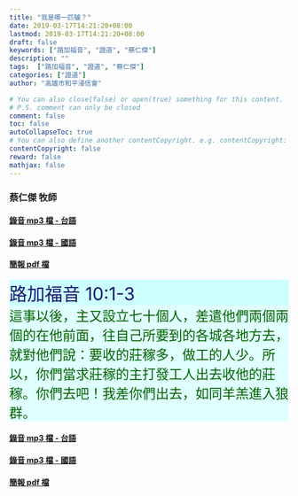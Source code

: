 ```yaml
---
title: "我是哪一匹驢？"
date: 2019-03-17T14:21:20+08:00
lastmod: 2019-03-17T14:21:20+08:00
draft: false
keywords: ["路加福音", "證道", "蔡仁傑"]
description: ""
tags:  ["路加福音", "證道", "蔡仁傑"]
categories: ["證道"]
author: "高雄市和平浸信會"

# You can also close(false) or open(true) something for this content.
# P.S. comment can only be closed
comment: false
toc: false
autoCollapseToc: true
# You can also define another contentCopyright. e.g. contentCopyright: "This is another copyright."
contentCopyright: false
reward: false
mathjax: false
---
```


### 蔡仁傑 牧師

#### [錄音 mp3 檔 - 台語](/mp3-s/s20190317t.mp3 "我是哪一匹驢？ - 台語")

#### [錄音 mp3 檔 - 國語](/mp3-s/s20190317c.mp3 "我是哪一匹驢？ - 國語")

#### [簡報 pdf 檔](/pdf-s/s20190317.pdf "我是哪一匹驢？")

<div style="background-color:#CCFFFF"><font size="6", color="#191970">
路加福音 10:1-3
</font>
</div>

<div style="background-color:#E0FFFF"><font size="5", color="#006400">
這事以後，主又設立七十個人，差遣他們兩個兩個的在他前面，往自己所要到的各城各地方去，就對他們說：要收的莊稼多，做工的人少。所以，你們當求莊稼的主打發工人出去收他的莊稼。你們去吧！我差你們出去，如同羊羔進入狼群。
</font>
</div>

#### [錄音 mp3 檔 - 台語](/mp3-s/s20190317t.mp3 "我是哪一匹驢？ - 台語")

#### [錄音 mp3 檔 - 國語](/mp3-s/s20190317c.mp3 "我是哪一匹驢？ - 國語")

#### [簡報 pdf 檔](/pdf-s/s20190317.pdf "我是哪一匹驢？")